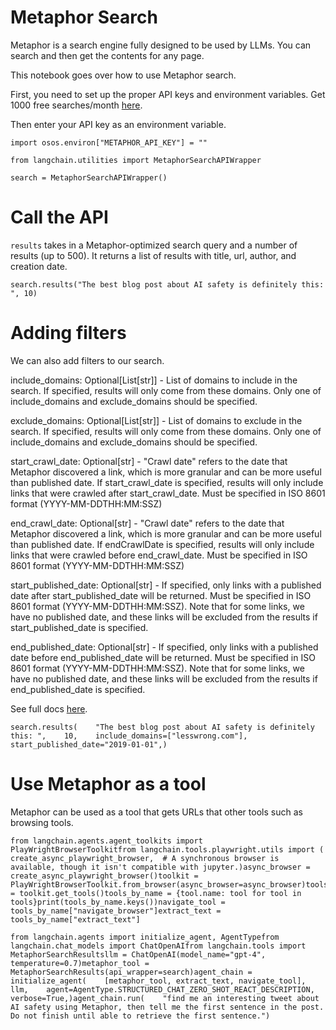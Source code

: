 Metaphor Search
===============

Metaphor is a search engine fully designed to be used by LLMs. You can search and then get the contents for any page.

This notebook goes over how to use Metaphor search.

First, you need to set up the proper API keys and environment variables. Get 1000 free searches/month [here](https://platform.metaphor.systems/).

Then enter your API key as an environment variable.

    import osos.environ["METAPHOR_API_KEY"] = ""

    from langchain.utilities import MetaphorSearchAPIWrapper

    search = MetaphorSearchAPIWrapper()

Call the API
============

`results` takes in a Metaphor-optimized search query and a number of results (up to 500). It returns a list of results with title, url, author, and creation date.

    search.results("The best blog post about AI safety is definitely this: ", 10)

Adding filters
==============

We can also add filters to our search.

include\_domains: Optional\[List\[str\]\] - List of domains to include in the search. If specified, results will only come from these domains. Only one of include\_domains and exclude\_domains should be specified.

exclude\_domains: Optional\[List\[str\]\] - List of domains to exclude in the search. If specified, results will only come from these domains. Only one of include\_domains and exclude\_domains should be specified.

start\_crawl\_date: Optional\[str\] - "Crawl date" refers to the date that Metaphor discovered a link, which is more granular and can be more useful than published date. If start\_crawl\_date is specified, results will only include links that were crawled after start\_crawl\_date. Must be specified in ISO 8601 format (YYYY-MM-DDTHH:MM:SSZ)

end\_crawl\_date: Optional\[str\] - "Crawl date" refers to the date that Metaphor discovered a link, which is more granular and can be more useful than published date. If endCrawlDate is specified, results will only include links that were crawled before end\_crawl\_date. Must be specified in ISO 8601 format (YYYY-MM-DDTHH:MM:SSZ)

start\_published\_date: Optional\[str\] - If specified, only links with a published date after start\_published\_date will be returned. Must be specified in ISO 8601 format (YYYY-MM-DDTHH:MM:SSZ). Note that for some links, we have no published date, and these links will be excluded from the results if start\_published\_date is specified.

end\_published\_date: Optional\[str\] - If specified, only links with a published date before end\_published\_date will be returned. Must be specified in ISO 8601 format (YYYY-MM-DDTHH:MM:SSZ). Note that for some links, we have no published date, and these links will be excluded from the results if end\_published\_date is specified.

See full docs [here](https://metaphorapi.readme.io/).

    search.results(    "The best blog post about AI safety is definitely this: ",    10,    include_domains=["lesswrong.com"],    start_published_date="2019-01-01",)

Use Metaphor as a tool
======================

Metaphor can be used as a tool that gets URLs that other tools such as browsing tools.

    from langchain.agents.agent_toolkits import PlayWrightBrowserToolkitfrom langchain.tools.playwright.utils import (    create_async_playwright_browser,  # A synchronous browser is available, though it isn't compatible with jupyter.)async_browser = create_async_playwright_browser()toolkit = PlayWrightBrowserToolkit.from_browser(async_browser=async_browser)tools = toolkit.get_tools()tools_by_name = {tool.name: tool for tool in tools}print(tools_by_name.keys())navigate_tool = tools_by_name["navigate_browser"]extract_text = tools_by_name["extract_text"]

    from langchain.agents import initialize_agent, AgentTypefrom langchain.chat_models import ChatOpenAIfrom langchain.tools import MetaphorSearchResultsllm = ChatOpenAI(model_name="gpt-4", temperature=0.7)metaphor_tool = MetaphorSearchResults(api_wrapper=search)agent_chain = initialize_agent(    [metaphor_tool, extract_text, navigate_tool],    llm,    agent=AgentType.STRUCTURED_CHAT_ZERO_SHOT_REACT_DESCRIPTION,    verbose=True,)agent_chain.run(    "find me an interesting tweet about AI safety using Metaphor, then tell me the first sentence in the post. Do not finish until able to retrieve the first sentence.")